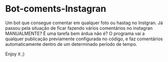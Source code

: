 # Bot-coments-Instagran
Um bot que consegue comentar em qualquer foto ou hastag no Instgran.
Já passou pela situação de ficar fazendo vários comentários no instagran MANUALMENTE?
É uma tarefa bem árdua não é?
O programa vai a qualquer publicação previamente configurada no código, e faz comentários
automaticamente dentro de um determinado período de tempo.

Enjoy it ;)

